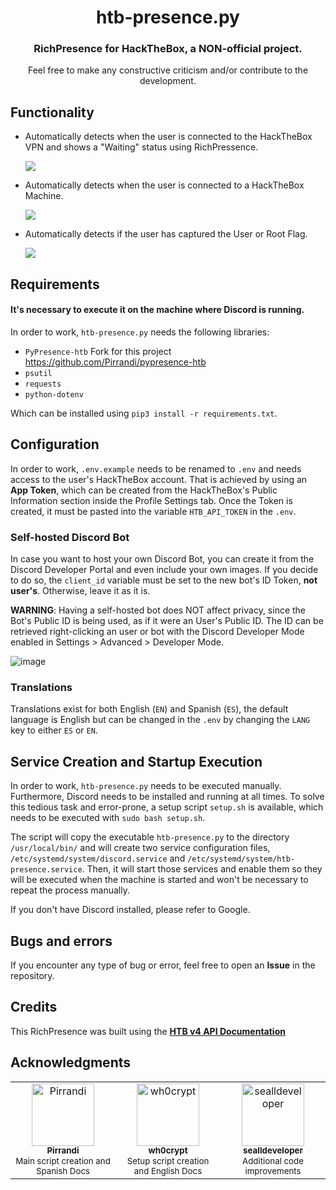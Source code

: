 <h1 align="center">htb-presence.py</h1>
<h3 align="center">RichPresence for HackTheBox, a NON-official project.</h3>
<p align="center">Feel free to make any constructive criticism and/or contribute to the development.</p>

## Functionality

- Automatically detects when the user is connected to the HackTheBox VPN and shows a "Waiting" status using RichPressence.
  
  ![](https://i.imgur.com/lkAXh34.png)
  
- Automatically detects when the user is connected to a HackTheBox Machine.
  
  ![](https://i.imgur.com/Wvn9x3m.png)
 
- Automatically detects if the user has captured the User or Root Flag.
  
  ![](https://i.imgur.com/yJrS94P.png)


## Requirements
#### It's necessary to execute it on the machine where Discord is running.
In order to work, `htb-presence.py` needs the following libraries:

- `PyPresence-htb` Fork for this project https://github.com/Pirrandi/pypresence-htb
- `psutil`
- `requests`
- `python-dotenv`

Which can be installed using `pip3 install -r requirements.txt`.


## Configuration
In order to work, `.env.example` needs to be renamed to `.env` and needs access to the user's HackTheBox account. That is achieved by using an __App Token__, which can be created from the HackTheBox's Public Information section inside the Profile Settings tab. Once the Token is created, it must be pasted into the variable `HTB_API_TOKEN` in the `.env`.

### Self-hosted Discord Bot
In case you want to host your own Discord Bot, you can create it from the Discord Developer Portal and even include your own images. If you decide to do so, the `client_id` variable must be set to the new bot's ID Token, **not user's**. Otherwise, leave it as it is.

**WARNING**: Having a self-hosted bot does NOT affect privacy, since the Bot's Public ID is being used, as if it were an User's Public ID. The ID can be retrieved right-clicking an user or bot with the Discord Developer Mode enabled in Settings > Advanced > Developer Mode.

![image](https://github.com/Pirrandi/htb-presence/assets/39172875/0ee75f6f-c7fb-416e-9766-4e0266453bea)

### Translations
Translations exist for both English (`EN`) and Spanish (`ES`), the default language is English but can be changed in the `.env` by changing the `LANG` key to either `ES` or `EN`.


## Service Creation and Startup Execution
In order to work, `htb-presence.py` needs to be executed manually. Furthermore, Discord needs to be installed and running at all times. To solve this tedious task and error-prone, a setup script `setup.sh` is available, which needs to be executed with `sudo bash setup.sh`.

The script will copy the executable `htb-presence.py` to the directory `/usr/local/bin/` and will create two service configuration files, `/etc/systemd/system/discord.service` and `/etc/systemd/system/htb-presence.service`. Then, it will start those services and enable them so they will be executed when the machine is started and won't be necessary to repeat the process manually.

If you don't have Discord installed, please refer to Google.


## Bugs and errors
If you encounter any type of bug or error, feel free to open an **Issue** in the repository.


## Credits
This RichPresence was built using the **[HTB v4 API Documentation](https://github.com/Propolisa/htb-api-docs)**


## Acknowledgments
<table>
    <tr>
        <td align="center" valign="top" width="14.28%">
            <a href="https://github.com/Pirrandi">
                <img src="https://avatars.githubusercontent.com/Pirrandi?v=3?s=100" width="100px;" alt="Pirrandi" />
                <br />
                <sub><b>Pirrandi</b>
            </a>
            <br />
            <sub>Main script creation and Spanish Docs
        </td>
        <td align="center" valign="top" width="14.28%">
            <a href="https://github.com/wh0crypt">
                <img src="https://avatars.githubusercontent.com/wh0crypt?v=3?s=100" width="100px;" alt="wh0crypt" />
                <br />
                <sub><b>wh0crypt</b>
            </a>
            <br />
            <sub>Setup script creation and English Docs
        </td>
        <td align="center" valign="top" width="14.28%">
            <a href="https://github.com/sealldeveloper">
                <img src="https://avatars.githubusercontent.com/sealldeveloper?v=3?s=100" width="100px;" alt="sealldeveloper" />
                <br />
                <sub><b>sealldeveloper</b>
            </a>
            <br />
            <sub>Additional code improvements
        </td>
    </tr>
</table>
